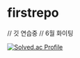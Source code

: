 # firstrepo

// 깃 연습중
// 6월 화이팅

[![Solved.ac Profile](http://mazassumnida.wtf/api/v2/generate_badge?boj=yllh325)](https://solved.ac/yllh325/)
